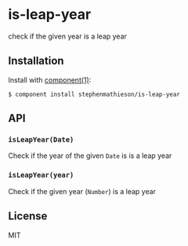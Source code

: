 
# is-leap-year

  check if the given year is a leap year

## Installation

  Install with [component(1)](http://component.io):

    $ component install stephenmathieson/is-leap-year

## API

### `isLeapYear(Date)`

Check if the year of the given `Date` is is a leap year

### `isLeapYear(year)`

Check if the given year (`Number`) is a leap year

## License

  MIT

